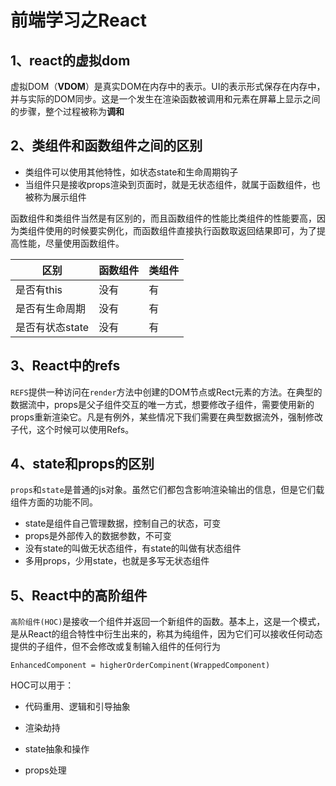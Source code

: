 # 前端学习之React

## 1、react的虚拟dom

虚拟DOM（**VDOM**）是真实DOM在内存中的表示。UI的表示形式保存在内存中，并与实际的DOM同步。这是一个发生在渲染函数被调用和元素在屏幕上显示之间的步骤，整个过程被称为**调和**



## 2、类组件和函数组件之间的区别

* 类组件可以使用其他特性，如状态state和生命周期钩子
* 当组件只是接收props渲染到页面时，就是无状态组件，就属于函数组件，也被称为展示组件

函数组件和类组件当然是有区别的，而且函数组件的性能比类组件的性能要高，因为类组件使用的时候要实例化，而函数组件直接执行函数取返回结果即可，为了提高性能，尽量使用函数组件。

| 区别            | 函数组件 | 类组件 |
| --------------- | -------- | ------ |
| 是否有this      | 没有     | 有     |
| 是否有生命周期  | 没有     | 有     |
| 是否有状态state | 没有     | 有     |



## 3、React中的refs

`REFS`提供一种访问在`render`方法中创建的DOM节点或Rect元素的方法。在典型的数据流中，props是父子组件交互的唯一方式，想要修改子组件，需要使用新的props重新渲染它。凡是有例外，某些情况下我们需要在典型数据流外，强制修改子代，这个时候可以使用Refs。



## 4、state和props的区别

`props`和`state`是普通的js对象。虽然它们都包含影响渲染输出的信息，但是它们载组件方面的功能不同。

* state是组件自己管理数据，控制自己的状态，可变
* props是外部传入的数据参数，不可变
* 没有state的叫做无状态组件，有state的叫做有状态组件
* 多用props，少用state，也就是多写无状态组件



## 5、React中的高阶组件

`高阶组件(HOC)`是接收一个组件并返回一个新组件的函数。基本上，这是一个模式，是从React的组合特性中衍生出来的，称其为纯组件，因为它们可以接收任何动态提供的子组件，但不会修改或复制输入组件的任何行为

```
EnhancedComponent = higherOrderCompinent(WrappedComponent)
```

HOC可以用于：

* 代码重用、逻辑和引导抽象

* 渲染劫持

* state抽象和操作

* props处理

  